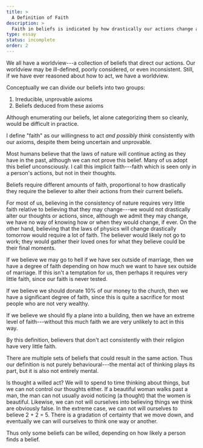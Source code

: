 ```yaml
---
title: >
  A Definition of Faith
description: >
  Faith in beliefs is indicated by how drastically our actions change as a result of our belief.
type: essay
status: incomplete
order: 2
---
```


We all have a worldview---a collection of beliefs that direct our actions.  Our worldview may be ill-defined, poorly considered, or even inconsistent.  Still, if we have ever reasoned about how to act, we have a worldview.

Conceptually we can divide our beliefs into two groups:

1. Irreducible, unprovable axioms
2. Beliefs deduced from these axioms

Although enumerating our beliefs, let alone categorizing them so cleanly, would be difficult in practice.

I define "faith" as our willingness to act *and possibly think* consistently with our axioms, despite them being uncertain and unprovable.

Most humans believe that the laws of nature will continue acting as they have in the past, although we can not prove this belief.  Many of us adopt this belief unconsciously.  I call this implicit faith---faith which is seen only in a person's actions, but not in their thoughts.

Beliefs require different amounts of faith, proportional to how drastically they require the believer to alter their actions from their current beliefs.

For most of us, believing in the consistency of nature requires very little faith relative to believing that they may change---we would not drastically alter our thoughts or actions, since, although we admit they may change, we have no way of knowing how or when they would change, if ever.  On the other hand, believing that the laws of physics will change drastically tomorrow would require a lot of faith.  The believer would likely not go to work; they would gather their loved ones for what they believe could be their final moments.

If we believe we may go to hell if we have sex outside of marriage, then we have a degree of faith depending on how much we want to have sex outside of marriage.  If this isn't a temptation for us, then perhaps it requires very little faith, since our faith is never tested.

If we believe we should donate 10% of our money to the church, then we have a significant degree of faith, since this is quite a sacrifice for most people who are not very wealthy.

If we believe we should fly a plane into a building, then we have an extreme level of faith---without this much faith we are very unlikely to act in this way.

By this definition, believers that don't act consistently with their religion have very little faith.

There are multiple sets of beliefs that could result in the same action.  Thus our definition is not purely behavioural---the mental act of thinking plays its part, but it is also not entirely mental.

Is thought a willed act?  We will to spend to time thinking about things, but we can not control our thoughts either.  If a beautiful woman walks past a man, the man can not usually avoid noticing (a thought) that the women is beautiful.  Likewise, we can not will ourselves into believing things we think are obviously false.  In the extreme case, we can not will ourselves to believe 2 + 2 = 5.  There is a gradation of certainty that we move down, and eventually we can will ourselves to think one way or another.

Thus only some beliefs can be willed, depending on how likely a person finds a belief.

